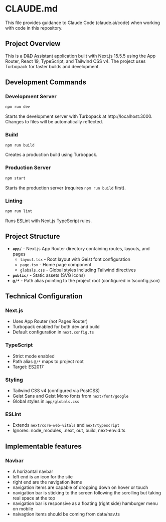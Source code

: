 # CLAUDE.md

This file provides guidance to Claude Code (claude.ai/code) when working with code in this repository.

## Project Overview

This is a D&D Assistant application built with Next.js 15.5.5 using the App Router, React 19, TypeScript, and Tailwind CSS v4. The project uses Turbopack for faster builds and development.

## Development Commands

### Development Server
```bash
npm run dev
```
Starts the development server with Turbopack at http://localhost:3000. Changes to files will be automatically reflected.

### Build
```bash
npm run build
```
Creates a production build using Turbopack.

### Production Server
```bash
npm start
```
Starts the production server (requires `npm run build` first).

### Linting
```bash
npm run lint
```
Runs ESLint with Next.js TypeScript rules.

## Project Structure

- **`app/`** - Next.js App Router directory containing routes, layouts, and pages
  - `layout.tsx` - Root layout with Geist font configuration
  - `page.tsx` - Home page component
  - `globals.css` - Global styles including Tailwind directives
- **`public/`** - Static assets (SVG icons)
- **`@/*`** - Path alias pointing to the project root (configured in tsconfig.json)

## Technical Configuration

### Next.js
- Uses App Router (not Pages Router)
- Turbopack enabled for both dev and build
- Default configuration in `next.config.ts`

### TypeScript
- Strict mode enabled
- Path alias `@/*` maps to project root
- Target: ES2017

### Styling
- Tailwind CSS v4 (configured via PostCSS)
- Geist Sans and Geist Mono fonts from `next/font/google`
- Global styles in `app/globals.css`

### ESLint
- Extends `next/core-web-vitals` and `next/typescript`
- Ignores: node_modules, .next, out, build, next-env.d.ts

## Implementable features

### Navbar

- A horizontal navbar
- left end is an icon for the site
- right end are the navigation items
- navigation items are capable of dropping down on hover or touch
- navigation bar is sticking to the screen following the scrolling but taking real space at the top
- navigation bar is responsive as a floating (right side) hamburger menu on mobile
- naivagtion items should be coming from data/nav.ts